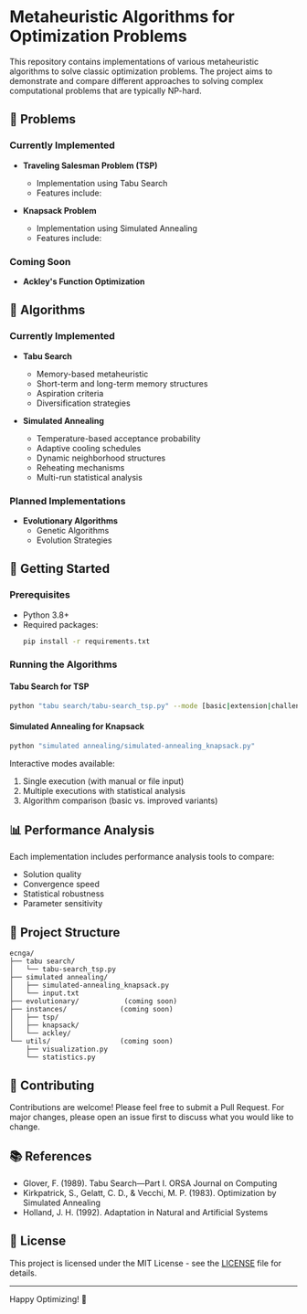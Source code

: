 # Metaheuristic Algorithms for Optimization Problems

This repository contains implementations of various metaheuristic algorithms to solve classic optimization problems. The project aims to demonstrate and compare different approaches to solving complex computational problems that are typically NP-hard.

## 🎯 Problems

### Currently Implemented
- **Traveling Salesman Problem (TSP)**
  - Implementation using Tabu Search
  - Features include:


- **Knapsack Problem**
  - Implementation using Simulated Annealing
  - Features include:


### Coming Soon
- **Ackley's Function Optimization**

## 🧮 Algorithms

### Currently Implemented
- **Tabu Search**
  - Memory-based metaheuristic
  - Short-term and long-term memory structures
  - Aspiration criteria
  - Diversification strategies

- **Simulated Annealing**
  - Temperature-based acceptance probability
  - Adaptive cooling schedules
  - Dynamic neighborhood structures
  - Reheating mechanisms
  - Multi-run statistical analysis

### Planned Implementations
- **Evolutionary Algorithms**
  - Genetic Algorithms
  - Evolution Strategies


## 🚀 Getting Started

### Prerequisites
- Python 3.8+
- Required packages:
  ```bash
  pip install -r requirements.txt
  ```

### Running the Algorithms

#### Tabu Search for TSP
```bash
python "tabu search/tabu-search_tsp.py" --mode [basic|extension|challenge] --file [instance_file] --runs [number_of_runs]
```

#### Simulated Annealing for Knapsack
```bash
python "simulated annealing/simulated-annealing_knapsack.py"
```

Interactive modes available:
1. Single execution (with manual or file input)
2. Multiple executions with statistical analysis
3. Algorithm comparison (basic vs. improved variants)

## 📊 Performance Analysis

Each implementation includes performance analysis tools to compare:
- Solution quality
- Convergence speed
- Statistical robustness
- Parameter sensitivity

## 🔧 Project Structure

```
ecnga/
├── tabu search/
│   └── tabu-search_tsp.py
├── simulated annealing/
│   ├── simulated-annealing_knapsack.py
│   └── input.txt
├── evolutionary/           (coming soon)
├── instances/             (coming soon)
│   ├── tsp/
│   ├── knapsack/
│   └── ackley/
└── utils/                 (coming soon)
    ├── visualization.py
    └── statistics.py
```

## 📝 Contributing

Contributions are welcome! Please feel free to submit a Pull Request. For major changes, please open an issue first to discuss what you would like to change.

## 📚 References

- Glover, F. (1989). Tabu Search—Part I. ORSA Journal on Computing
- Kirkpatrick, S., Gelatt, C. D., & Vecchi, M. P. (1983). Optimization by Simulated Annealing
- Holland, J. H. (1992). Adaptation in Natural and Artificial Systems

## 📄 License

This project is licensed under the MIT License - see the [LICENSE](LICENSE) file for details.

---
Happy Optimizing! 🎉
